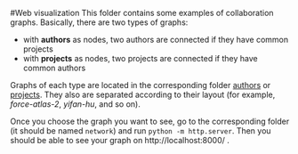 #Web visualization
This folder contains some examples of collaboration graphs. 
Basically, there are two types of graphs: 
- with **authors** as nodes, two authors are connected if they have common projects
- with **projects** as nodes, two projects are connected if they have common authors

Graphs of each type are located in the corresponding folder [authors](authors) or [projects](projects).
They also are separated according to their layout (for example, _force-atlas-2_, _yifan-hu_, and so on).

Once you choose the graph you want to see, go to the corresponding folder (it should be named `network`) 
and run `python -m http.server`. Then you should be able to see your graph on http://localhost:8000/ .